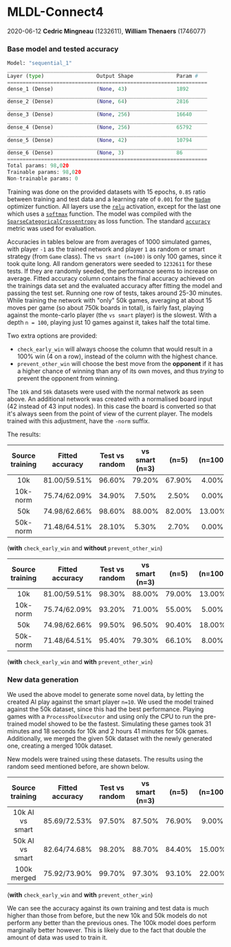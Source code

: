 # MLDL-Connect4
2020-06-12 **Cedric Mingneau** (1232611), **William Thenaers** (1746077)

### Base model and tested accuracy

```python
Model: "sequential_1"
_________________________________________________________________
Layer (type)                 Output Shape              Param #
=================================================================
dense_1 (Dense)              (None, 43)                1892
_________________________________________________________________
dense_2 (Dense)              (None, 64)                2816
_________________________________________________________________
dense_3 (Dense)              (None, 256)               16640
_________________________________________________________________
dense_4 (Dense)              (None, 256)               65792
_________________________________________________________________
dense_5 (Dense)              (None, 42)                10794
_________________________________________________________________
dense_6 (Dense)              (None, 3)                 86
=================================================================
Total params: 98,020
Trainable params: 98,020
Non-trainable params: 0
```

Training was done on the provided datasets with 15 epochs, `0.85` ratio between training and test data and a learning rate of `0.001` for the [`Nadam`](https://keras.io/api/optimizers/Nadam/) optimizer function. All layers use the [`relu`](https://keras.io/api/layers/activations/#relu-function) activation, except for the last one which uses a [`softmax`](https://keras.io/api/layers/activations/#softmax-function) function. The model was compiled with the [`SparseCategoricalCrossentropy`](https://keras.io/api/losses/probabilistic_losses/#sparsecategoricalcrossentropy-class) as loss function. The standard [`accuracy`](https://keras.io/api/metrics/accuracy_metrics/#accuracy-class) metric was used for evaluation.

Accuracies in tables below are from averages of 1000 simulated games, with player `-1` as the trained network and player `1` as random or smart strategy (from `Game` class). The `vs smart (n=100)` is only 100 games, since it took quite long. All random generators were seeded to `1232611` for these tests. If they are randomly seeded, the performance seems to increase on average. Fitted accuracy column contains the final accuracy achieved on the trainings data set and the evaluated accuracy after fitting the model and passing the test set. Running one row of tests, takes around 25-30 minutes. While training the network with "only" 50k games, averaging at about 15 moves per game (so about 750k boards in total), is fairly fast, playing against the monte-carlo player (the `vs smart` player) is the slowest. With a depth `n = 100`, playing just 10 games against it, takes half the total time.

Two extra options are provided:

- `check_early_win` will always choose the column that would result in a 100% win (4 on a row), instead of the column with the highest chance.
- `prevent_other_win` will choose the best move from the **opponent** if it has a higher chance of winning than any of its own moves, and thus *trying* to prevent the opponent from winning.

The `10k` and `50k` datasets were used with the normal network as seen above. An additional network was created with a normalised board input (42 instead of 43 input nodes). In this case the board is converted so that it's always seen from the point of view of the current player. The models trained with this adjustment, have the `-norm` suffix.

The results:

| Source training | Fitted accuracy | Test vs random | vs smart (n=3) |  (n=5)  | (n=100) |
| :-----: | :-----: | :-----: | :-----: | :-----: | :-----: |
| 10k | 81.00/59.51% | 96.60% | 79.20% | 67.90% |  4.00%  |
| 10k-norm | 75.74/62.09% | 34.90% |     7.50%      | 2.50%  | 0.00% |
| 50k |  74.98/62.66%   | 98.60% | 88.00% | 82.00% | 13.00% |
| 50k-norm | 71.48/64.51% | 28.10% | 5.30% | 2.70% | 0.00% |
(**with** `check_early_win` and **without** `prevent_other_win`)

| Source training | Fitted accuracy | Test vs random | vs smart (n=3) |  (n=5)  | (n=100) |
| :-----: | :-----: | :-----: | :-----: | :-----: | :-----: |
| 10k | 81.00/59.51% | 98.30% | 88.00% | 79.00% | 13.00% |
| 10k-norm | 75.74/62.09% | 93.20% | 71.00% | 55.00% | 5.00% |
| 50k | 74.98/62.66% | 99.50% | 96.50% | 90.40% | 18.00% |
| 50k-norm | 71.48/64.51% | 95.40% | 79.30% | 66.10% | 8.00% |
(**with** `check_early_win` and **with** `prevent_other_win`)

### New data generation

We used the above model to generate some novel data, by letting the created AI play against the smart player `n=10`. We used the model trained against the 50k dataset, since this had the best performance. Playing games with a `ProcessPoolExecutor` and using only the CPU to run the pre-trained model showed to be the fastest. Simulating these games took 31 minutes and 18 seconds for 10k and 2 hours 41 minutes for 50k games. Additionally, we merged the given 50k dataset with the newly generated one, creating a merged 100k dataset.

New models were trained using these datasets. The results using the random seed mentioned before, are shown below.

| Source training | Fitted accuracy | Test vs random | vs smart (n=3) |  (n=5)  | (n=100) |
| :-----: | :-----: | :-----: | :-----: | :-----: | :-----: |
| 10k AI vs smart | 85.69/72.53% | 97.50% | 87.50% | 76.90% | 9.00% |
| 50k AI vs smart | 82.64/74.68% | 98.20% | 88.70% | 84.40% | 15.00% |
| 100k merged | 75.92/73.90% | 99.70% | 97.30% | 93.10% | 22.00% |

(**with** `check_early_win` and **with** `prevent_other_win`)

We can see the accuracy against its own training and test data is much higher than those from before, but the new 10k and 50k models do not perform any better than the previous ones. The 100k model does perform marginally better however. This is likely due to the fact that double the amount of data was used to train it.